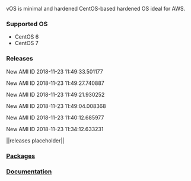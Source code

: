 vOS is minimal and hardened CentOS-based hardened OS ideal for AWS.

### Supported OS
- CentOS 6
- CentOS 7

### Releases
New AMI ID 2018-11-23 11:49:33.501177

New AMI ID 2018-11-23 11:49:27.740887

New AMI ID 2018-11-23 11:49:21.930252

New AMI ID 2018-11-23 11:49:04.008368

New AMI ID 2018-11-23 11:40:12.685977

New AMI ID 2018-11-23 11:34:12.633231

||releases placeholder||

### [Packages](https://github.com/VoyagerInnovations/hardened1-packages/blob/master/packages.txt)
### [Documentation](vos-documentation.md)
